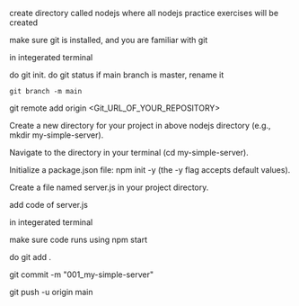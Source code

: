 create directory called nodejs where all nodejs practice exercises will be created

make sure git is installed, and you are familiar with git

in integerated terminal

do git init.
do git status
if main branch is master, rename it

    git branch -m main

git remote add origin <Git_URL_OF_YOUR_REPOSITORY>

Create a new directory for your project in above nodejs directory (e.g., mkdir my-simple-server).

Navigate to the directory in your terminal (cd my-simple-server).

Initialize a package.json file: npm init -y (the -y flag accepts default values).

Create a file named server.js in your project directory.

add code of server.js

in integerated terminal

make sure code runs using
npm start

do git add .

git commit -m "001_my-simple-server"

git push -u origin main

